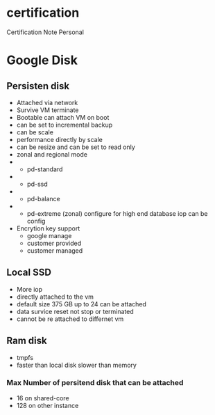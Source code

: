 # certification

Certification Note Personal


# Google Disk 
## Persisten disk 
- Attached via network 
- Survive VM terminate
- Bootable can attach VM on boot
- can be set to incremental backup
- can be scale 
- performance directly by scale 
- can be resize and can be set to read only 
- zonal and regional mode 
- - pd-standard 
- - pd-ssd
- - pd-balance
- - pd-extreme (zonal) configure for high end database iop can be config 
- Encrytion key support 
    - google manage 
    - customer provided 
    - customer managed

## Local SSD 
- More iop 
- directly attached to the vm 
- default size 375 GB up to 24 can be attached 
- data survice reset not stop or terminated
- cannot be re attached to differnet vm 

## Ram disk 
- tmpfs
- faster than local disk slower than memory 

### Max Number of persitend disk that can be attached 
- 16 on shared-core 
- 128 on other instance 

